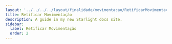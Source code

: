 ```yaml
---
layout: '../../../../layout/finalidade/movimentacao/RetificarMovimentacaoLayout.mdx'
title: Retificar Movimentação
description: A guide in my new Starlight docs site.
sidebar:
  label: Retificar Movimentação
  order: 2
---
```



